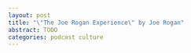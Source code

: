 ```yaml
---
layout: post
title: "\"The Joe Rogan Experience\" by Joe Rogan"
abstract: TODO
categories: podcast culture
---
```

